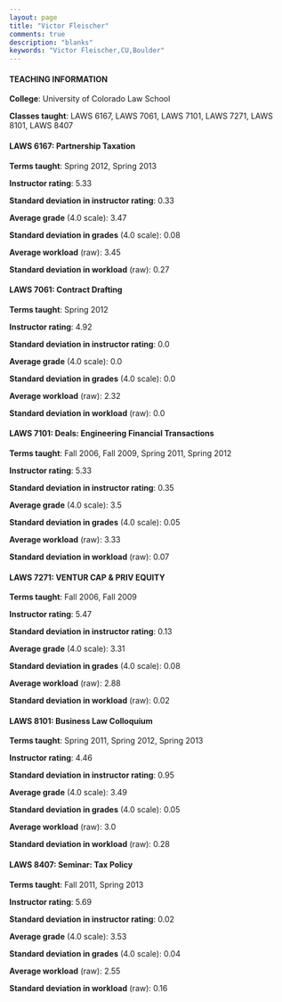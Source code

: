 ```yaml
---
layout: page
title: "Victor Fleischer" 
comments: true
description: "blanks"
keywords: "Victor Fleischer,CU,Boulder"
---
```

<head>
<script src="https://ajax.googleapis.com/ajax/libs/jquery/2.1.3/jquery.min.js"></script>
<script src="https://dl.dropboxusercontent.com/s/pc42nxpaw1ea4o9/highcharts.js?dl=0"></script>
<!-- <script src="../assets/js/highcharts.js"></script> -->
<style type="text/css">@font-face {
	font-family: "Bebas Neue";
	src: url(https://www.filehosting.org/file/details/544349/BebasNeue Regular.otf) format("opentype");
	}
	h1.Bebas { 
		font-family: "Bebas Neue", Verdana, Tahoma;
	}
</style>
</head>
	   
#### TEACHING INFORMATION

**College**: University of Colorado Law School

**Classes taught**: LAWS 6167, LAWS 7061, LAWS 7101, LAWS 7271, LAWS 8101, LAWS 8407

#### LAWS 6167: Partnership Taxation

**Terms taught**: Spring 2012, Spring 2013

**Instructor rating**: 5.33

**Standard deviation in instructor rating**: 0.33

**Average grade** (4.0 scale): 3.47

**Standard deviation in grades** (4.0 scale): 0.08

**Average workload** (raw): 3.45

**Standard deviation in workload** (raw): 0.27

#### LAWS 7061: Contract Drafting

**Terms taught**: Spring 2012

**Instructor rating**: 4.92

**Standard deviation in instructor rating**: 0.0

**Average grade** (4.0 scale): 0.0

**Standard deviation in grades** (4.0 scale): 0.0

**Average workload** (raw): 2.32

**Standard deviation in workload** (raw): 0.0

#### LAWS 7101: Deals: Engineering Financial Transactions

**Terms taught**: Fall 2006, Fall 2009, Spring 2011, Spring 2012

**Instructor rating**: 5.33

**Standard deviation in instructor rating**: 0.35

**Average grade** (4.0 scale): 3.5

**Standard deviation in grades** (4.0 scale): 0.05

**Average workload** (raw): 3.33

**Standard deviation in workload** (raw): 0.07

#### LAWS 7271: VENTUR CAP & PRIV EQUITY

**Terms taught**: Fall 2006, Fall 2009

**Instructor rating**: 5.47

**Standard deviation in instructor rating**: 0.13

**Average grade** (4.0 scale): 3.31

**Standard deviation in grades** (4.0 scale): 0.08

**Average workload** (raw): 2.88

**Standard deviation in workload** (raw): 0.02

#### LAWS 8101: Business Law Colloquium

**Terms taught**: Spring 2011, Spring 2012, Spring 2013

**Instructor rating**: 4.46

**Standard deviation in instructor rating**: 0.95

**Average grade** (4.0 scale): 3.49

**Standard deviation in grades** (4.0 scale): 0.05

**Average workload** (raw): 3.0

**Standard deviation in workload** (raw): 0.28

#### LAWS 8407: Seminar: Tax Policy

**Terms taught**: Fall 2011, Spring 2013

**Instructor rating**: 5.69

**Standard deviation in instructor rating**: 0.02

**Average grade** (4.0 scale): 3.53

**Standard deviation in grades** (4.0 scale): 0.04

**Average workload** (raw): 2.55

**Standard deviation in workload** (raw): 0.16

